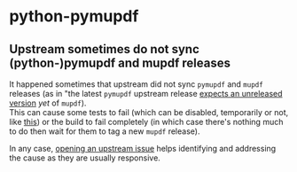 # python-pymupdf

## Upstream sometimes do not sync (python-)pymupdf and mupdf releases

It happened sometimes that upstream did not sync `pymupdf` and `mupdf` releases (as in "the latest `pymupdf` upstream release [expects an unreleased version](https://github.com/pymupdf/PyMuPDF/issues/3460#issuecomment-2104873827) *yet* of `mupdf`).  
This can cause some tests to fail (which can be disabled, temporarily or not, like [this](https://gitlab.archlinux.org/archlinux/packaging/packages/python-pymupdf/-/commit/02c5721027e52516e323550f0dea581bd82c6f80#9b9baac1eb9b72790eef5540a1685306fc43fd6c_102_102)) or the build to fail completely (in which case there's nothing much to do then wait for them to tag a new `mupdf` release).

In any case, [opening an upstream issue](https://github.com/pymupdf/PyMuPDF/issues/3460) helps identifying and addressing the cause as they are usually responsive.
